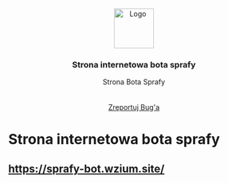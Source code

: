 <br />
<p align="center">
  <a href="sprafy-bot.wzium.site">
    <img src="sprafy.png" alt="Logo" width="80" height="80">
  </a>

  <h3 align="center">Strona internetowa bota sprafy</h3>

  <p align="center">
    Strona Bota Sprafy
    <br />
    <br />
    <br />
  <a href="https://github.com/othneildrew/Best-README-Template/issues">Zreportuj Bug'a</a>

  </p>
</p>

# Strona internetowa bota sprafy
## https://sprafy-bot.wzium.site/

